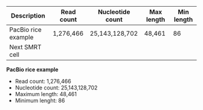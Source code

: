 
| Description        | Read count | Nucleotide count | Max length | Min length |
|--------------------|------------|------------------|------------|------------|
| PacBio rice example|  1,276,466 | 25,143,128,702   | 48,461     | 86         |
| Next SMRT cell


**PacBio rice example**
- Read count: 1,276,466
- Nucleotide count: 25,143,128,702
- Maximum length: 48,461
- Minimum lenght: 86

